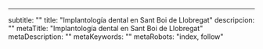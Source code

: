 ---
subtitle: ""
title: "Implantología dental en Sant Boi de Llobregat"
descripcion: ""
metaTitle: "Implantología dental en Sant Boi de Llobregat"
metaDescription: ""
metaKeywords: ""
metaRobots: "index, follow"
